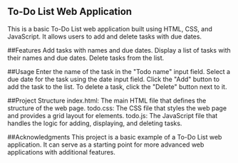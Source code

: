 ## To-Do List Web Application
This is a basic To-Do List web application built using HTML, CSS, and JavaScript. It allows users to add and delete tasks with due dates.

##Features
Add tasks with names and due dates.
Display a list of tasks with their names and due dates.
Delete tasks from the list.

##Usage
Enter the name of the task in the "Todo name" input field.
Select a due date for the task using the date input field.
Click the "Add" button to add the task to the list.
To delete a task, click the "Delete" button next to it.

##Project Structure
index.html: The main HTML file that defines the structure of the web page.
todo.css: The CSS file that styles the web page and provides a grid layout for elements.
todo.js: The JavaScript file that handles the logic for adding, displaying, and deleting tasks.

##Acknowledgments
This project is a basic example of a To-Do List web application.
It can serve as a starting point for more advanced web applications with additional features.
